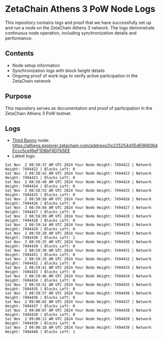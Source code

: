 # ZetaChain Athens 3 PoW Node Logs
This repository contains logs and proof that we have successfully set up and run a node on the ZetaChain Athens 3 network. The logs demonstrate continuous node operation, including synchronization details and performance.

## Contents
- Node setup information
- Synchronization logs with block height details
- Ongoing proof of work logs to verify active participation in the ZetaChain network

## Purpose
This repository serves as documentation and proof of participation in the ZetaChain Athens 3 PoW testnet.

## Logs

- [Third Bunny](https://thirdbunny.xyz/) node: https://athens.explorer.zetachain.com/address/0x225254d35dE666064Eccc5ce16eF1D8bF8D7b5EE
- Latest logs:
```
Sat Nov  2 08:58:37 AM UTC 2024 Your Node Height: 7494422 | Network Height: 7494422 | Blocks Left: 0
Sat Nov  2 08:58:42 AM UTC 2024 Your Node Height: 7494423 | Network Height: 7494423 | Blocks Left: 0
Sat Nov  2 08:58:48 AM UTC 2024 Your Node Height: 7494424 | Network Height: 7494424 | Blocks Left: 0
Sat Nov  2 08:58:53 AM UTC 2024 Your Node Height: 7494425 | Network Height: 7494425 | Blocks Left: 0
Sat Nov  2 08:58:58 AM UTC 2024 Your Node Height: 7494426 | Network Height: 7494426 | Blocks Left: 0
Sat Nov  2 08:59:04 AM UTC 2024 Your Node Height: 7494427 | Network Height: 7494427 | Blocks Left: 0
Sat Nov  2 08:59:09 AM UTC 2024 Your Node Height: 7494428 | Network Height: 7494428 | Blocks Left: 0
Sat Nov  2 08:59:14 AM UTC 2024 Your Node Height: 7494429 | Network Height: 7494429 | Blocks Left: 0
Sat Nov  2 08:59:20 AM UTC 2024 Your Node Height: 7494429 | Network Height: 7494430 | Blocks Left: 1
Sat Nov  2 08:59:25 AM UTC 2024 Your Node Height: 7494430 | Network Height: 7494430 | Blocks Left: 0
Sat Nov  2 08:59:30 AM UTC 2024 Your Node Height: 7494431 | Network Height: 7494431 | Blocks Left: 0
Sat Nov  2 08:59:35 AM UTC 2024 Your Node Height: 7494432 | Network Height: 7494432 | Blocks Left: 0
Sat Nov  2 08:59:41 AM UTC 2024 Your Node Height: 7494433 | Network Height: 7494433 | Blocks Left: 0
Sat Nov  2 08:59:46 AM UTC 2024 Your Node Height: 7494434 | Network Height: 7494434 | Blocks Left: 0
Sat Nov  2 08:59:51 AM UTC 2024 Your Node Height: 7494435 | Network Height: 7494435 | Blocks Left: 0
Sat Nov  2 08:59:57 AM UTC 2024 Your Node Height: 7494436 | Network Height: 7494436 | Blocks Left: 0
Sat Nov  2 09:00:02 AM UTC 2024 Your Node Height: 7494437 | Network Height: 7494437 | Blocks Left: 0
Sat Nov  2 09:00:07 AM UTC 2024 Your Node Height: 7494438 | Network Height: 7494438 | Blocks Left: 0
Sat Nov  2 09:00:13 AM UTC 2024 Your Node Height: 7494439 | Network Height: 7494439 | Blocks Left: 0
Sat Nov  2 09:00:18 AM UTC 2024 Your Node Height: 7494439 | Network Height: 7494440 | Blocks Left: 1
```
